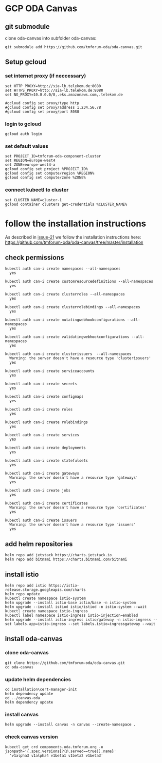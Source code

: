 # GCP ODA Canvas

## git submodule

clone oda-canvas into subfolder oda-canvas:

```
git submodule add https://github.com/tmforum-oda/oda-canvas.git
```

## Setup gcloud

### set internet proxy (if neccessary)

```
set HTTP_PROXY=http://sia-lb.telekom.de:8080
set HTTPS_PROXY=http://sia-lb.telekom.de:8080
set NO_PROXY=10.0.0.0/8,.eks.amazonaws.com,.telekom.de

#gcloud config set proxy/type http
#gcloud config set proxy/address 1.234.56.78
#gcloud config set proxy/port 8080

```

### login to gcloud

```
gcloud auth login
```

### set default values

```
set PROJECT_ID=tmforum-oda-component-cluster
set REGION=europe-west4
set ZONE=europe-west4-a
gcloud config set project %PROJECT_ID%
gcloud config set compute/region %REGION%
gcloud config set compute/zone %ZONE%
```

### connect kubectl to cluster

```
set CLUSTER_NAME=cluster-1
gcloud container clusters get-credentials %CLUSTER_NAME% 
```

# follow the installation instructions

As described in [issue-21](https://github.com/tmforum-oda/oda-canvas/issues/121) we follow the installation instructions here:
https://github.com/tmforum-oda/oda-canvas/tree/master/installation 

## check permissions

```
kubectl auth can-i create namespaces --all-namespaces
  yes

kubectl auth can-i create customresourcedefinitions --all-namespaces
  yes

kubectl auth can-i create clusterroles --all-namespaces
  yes

kubectl auth can-i create clusterrolebindings --all-namespaces
  yes

kubectl auth can-i create mutatingwebhookconfigurations --all-namespaces
  yes

kubectl auth can-i create validatingwebhookconfigurations --all-namespaces
  yes

kubectl auth can-i create clusterissuers  --all-namespaces
  Warning: the server doesn't have a resource type 'clusterissuers'
  yes

kubectl auth can-i create serviceaccounts
  yes

kubectl auth can-i create secrets
  yes

kubectl auth can-i create configmaps
  yes

kubectl auth can-i create roles
  yes

kubectl auth can-i create rolebindings
  yes

kubectl auth can-i create services
  yes

kubectl auth can-i create deployments
  yes

kubectl auth can-i create statefulsets
  yes

kubectl auth can-i create gateways
  Warning: the server doesn't have a resource type 'gateways'
  yes

kubectl auth can-i create jobs
  yes

kubectl auth can-i create certificates
  Warning: the server doesn't have a resource type 'certificates'
  yes
  
kubectl auth can-i create issuers
  Warning: the server doesn't have a resource type 'issuers'
  yes

```

## add helm repositories

```
helm repo add jetstack https://charts.jetstack.io
helm repo add bitnami https://charts.bitnami.com/bitnami
```

## install istio

```
helm repo add istio https://istio-release.storage.googleapis.com/charts
helm repo update
kubectl create namespace istio-system
helm upgrade --install istio-base istio/base -n istio-system
helm upgrade --install istiod istio/istiod -n istio-system --wait
kubectl create namespace istio-ingress
kubectl label namespace istio-ingress istio-injection=enabled
helm upgrade --install istio-ingress istio/gateway -n istio-ingress --set labels.app=istio-ingress --set labels.istio=ingressgateway --wait
```

## install oda-canvas


### clone oda-canvas

```
git clone https://github.com/tmforum-oda/oda-canvas.git
cd oda-canvas
```

### update helm dependencies

```
cd installation\cert-manager-init
helm dependency update
cd ../canvas-oda
helm dependency update
```

### install canvas

```
helm upgrade --install canvas -n canvas --create-namespace .
```

### check canvas version

```
kubectl get crd components.oda.tmforum.org -o jsonpath='{.spec.versions[?(@.served==true)].name}'
  'v1alpha3 v1alpha4 v1beta1 v1beta2 v1beta3'
```




